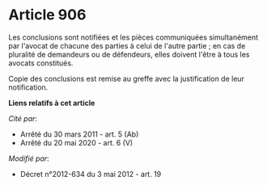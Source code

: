 # Article 906

Les conclusions sont notifiées et les pièces communiquées simultanément par l'avocat de chacune des parties à celui de
l'autre partie ; en cas de pluralité de demandeurs ou de défendeurs, elles doivent l'être à tous les avocats constitués. 

Copie des conclusions est remise au greffe avec la justification de leur notification.

**Liens relatifs à cet article**

_Cité par_:

  - Arrêté du 30 mars 2011 - art. 5 (Ab)
  - Arrêté du 20 mai 2020 - art. 6 (V)

_Modifié par_:

  - Décret n°2012-634 du 3 mai 2012 - art. 19

